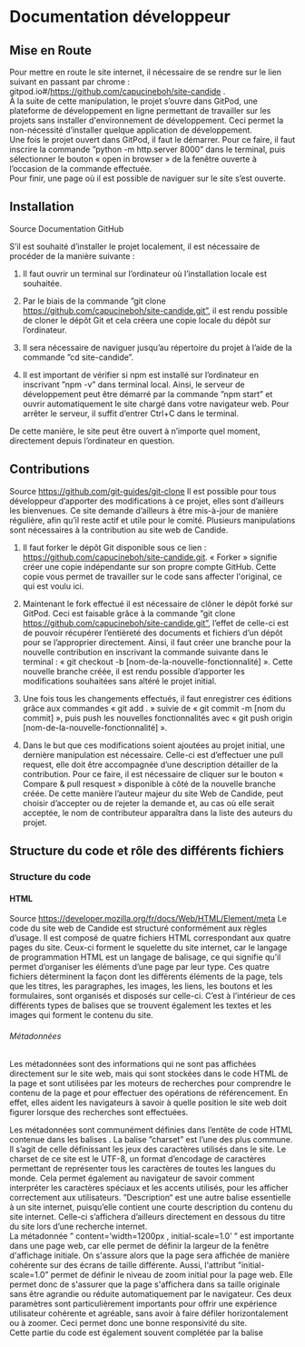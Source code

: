 # Documentation développeur

## Mise en Route 

Pour mettre en route le site internet, il nécessaire de se rendre sur le lien suivant en passant par chrome : gitpod.io#/https://github.com/capucineboh/site-candide .        
À la suite de cette manipulation, le projet s’ouvre dans GitPod, une plateforme de développement en ligne permettant de travailler sur les projets sans installer d'environnement de développement. Ceci permet la non-nécessité d’installer quelque application de développement.      
Une fois le projet ouvert dans GitPod, il faut le démarrer. Pour ce faire, il faut inscrire la commande ”python -m http.server 8000” dans le terminal, puis sélectionner le bouton « open in browser » de la fenêtre ouverte à l’occasion de la commande effectuée.       
Pour finir, une page où il est possible de naviguer sur le site s’est ouverte. 

## Installation

Source Documentation GitHub

S’il est souhaité d’installer le projet localement, il est nécessaire de procéder de la manière suivante :

1.	Il faut ouvrir un terminal sur l’ordinateur où l’installation locale est souhaitée. 

2.	Par le biais de la commande ”git clone https://github.com/capucineboh/site-candide.git”, il est rendu possible de cloner le dépôt Git et cela créera une copie locale du dépôt sur l’ordinateur. 

3.	Il sera nécessaire de naviguer jusqu’au répertoire du projet à l’aide de la commande ”cd site-candide”. 

4.	Il est important de vérifier si npm est installé sur l’ordinateur en inscrivant ”npm -v” dans terminal local. Ainsi, le serveur de développement peut être démarré par la commande ”npm start” et ouvrir automatiquement le site chargé dans votre navigateur web. Pour arrêter le serveur, il suffit d’entrer Ctrl+C dans le terminal.

De cette manière, le site peut être ouvert à n’importe quel moment, directement depuis l’ordinateur en question.

## Contributions  
Source https://github.com/git-guides/git-clone 
Il est possible pour tous développeur d’apporter des modifications à ce projet, elles sont d’ailleurs les bienvenues. Ce site demande d’ailleurs à être mis-à-jour de manière régulière, afin qu’il reste actif et utile pour le comité. Plusieurs manipulations sont nécessaires à la contribution au site web de Candide.       
 
1.	Il faut forker le dépôt Git disponible sous ce lien : https://github.com/capucineboh/site-candide.git. « Forker » signifie créer une copie indépendante sur son propre compte GitHub. Cette copie vous permet de travailler sur le code sans affecter l'original, ce qui est voulu ici. 

2.	Maintenant le fork effectué il est nécessaire de clôner le dépôt forké sur GitPod. Ceci est faisable grâce à la commande ”git clone https://github.com/capucineboh/site-candide.git”, l’effet de celle-ci est de pouvoir récupérer l’entièreté des documents et fichiers d’un dépôt pour se l’approprier directement. Ainsi, il faut créer une branche pour la nouvelle contribution en inscrivant la commande suivante dans le terminal : « git checkout -b [nom-de-la-nouvelle-fonctionnalité] ». Cette nouvelle branche créée, il est rendu possible d’apporter les modifications souhaitées sans altéré le projet initial.           

3.	Une fois tous les changements effectués, il faut enregistrer ces éditions grâce aux commandes « git add . » suivie de « git commit -m [nom du commit] », puis push les nouvelles fonctionnalités avec « git push origin [nom-de-la-nouvelle-fonctionnalité] ».        


4.	Dans le but que ces modifications soient ajoutées au projet initial, une dernière manipulation est nécessaire. Celle-ci est d’effectuer une pull request, elle doit être accompagnée d’une description détailler de la contribution. Pour ce faire, il est nécessaire de cliquer sur le bouton « Compare & pull resquest » disponible à côté de la nouvelle branche créée. De cette manière l’auteur majeur du site Web de Candide, peut choisir d’accepter ou de rejeter la demande et, au cas où elle serait acceptée, le nom de contributeur apparaîtra dans la liste des auteurs du projet. 

## Structure du code et rôle des différents fichiers

### Structure du code

#### HTML

Source https://developer.mozilla.org/fr/docs/Web/HTML/Element/meta 
Le code du site web de Candide est structuré conformément aux règles d’usage. Il est composé de quatre fichiers HTML correspondant aux quatre pages du site. Ceux-ci forment le squelette du site internet, car le langage de programmation HTML est un langage de balisage, ce qui signifie qu’il permet d’organiser les éléments d’une page par leur type. Ces quatre fichiers déterminent la façon dont les différents éléments de la page, tels que les titres, les paragraphes, les images, les liens, les boutons et les formulaires, sont organisés et disposés sur celle-ci. C’est à l’intérieur de ces différents types de balises que se trouvent également les textes et les images qui forment le contenu du site.       

###### Métadonnées

Les métadonnées sont des informations qui ne sont pas affichées directement sur le site web, mais qui sont stockées dans le code HTML de la page et sont utilisées par les moteurs de recherches pour comprendre le contenu de la page et pour effectuer des opérations de référencement. En effet, elles aident les navigateurs à savoir à quelle position le site web doit figurer lorsque des recherches sont effectuées.      

Les métadonnées sont communément définies dans l’entête de code HTML contenue dans les balises <head>. 
La balise ”charset” est l’une des plus commune. Il s’agit de celle définissant les jeux des caractères utilisés dans le site. Le charset de ce site est le UTF-8, un format d’encodage de caractères permettant de représenter tous les caractères de toutes les langues du monde. Cela permet également au navigateur de savoir comment interpréter les caractères spéciaux et les accents utilisés, pour les afficher correctement aux utilisateurs. 
”Description“ est une autre balise essentielle à un site internet, puisqu’elle contient une courte description du contenu du site internet. Celle-ci s’affichera d’ailleurs directement en dessous du titre du site lors d’une recherche internet.         
La métadonnée ” content=’width=1200px , initial-scale=1.0’ ” est importante dans une page web, car elle permet de définir la largeur de la fenêtre d'affichage initiale. On s'assure alors que la page sera affichée de manière cohérente sur des écrans de taille différente. Aussi, l'attribut ”initial-scale=1.0” permet de définir le niveau de zoom initial pour la page web. Elle permet donc de s'assurer que la page s'affichera dans sa taille originale sans être agrandie ou réduite automatiquement par le navigateur. Ces deux paramètres sont particulièrement importants pour offrir une expérience utilisateur cohérente et agréable, sans avoir à faire défiler horizontalement ou à zoomer. Ceci permet donc une bonne responsivité du site.     
Cette partie du code est également souvent complétée par la balise <title>. Celle-ci contient le titre de la page, celui inscrit sur l’onglet du site web, une fois le site ouvert.    

#### CSS

Le code de ce projet contient également un fichier CSS. Il est utilisé pour définir la présentation visuelle de la page web, plus communément appelé le « style » de la page. Il permet donc de préciser les différentes caractéristiques des éléments du HTML, comme les couleurs, les polices, les tailles et les dispositions.        
Le langage de programmation CSS permet également la création de mises en page plus complexes grâce à des techniques telles que les types de positions, les « z-index », les « grid » et les « Flex-box », qui permettent une bonne organisation du contenu.      

###### Responsivity

Le document CSS de ce projet est séparé en deux parties distinctes : une pour les écrans de plus de 1000 pixels de largeur (ordinateurs), et la seconde pour les appareils dotés d’un plus petit écran (smartphones). Cette distinction est possible grâce à la fonctionnalité « @media screen and (min/max-width: 1000px) », alors l’affichage sera différent sur ces deux types d’écrans différents. Cette fonctionnalité s’appelle le « responsive design ». L’organisation interne de ces sections est similaire. En effet, elles commencent toutes deux par des « class » générales, puis se précisent avec d’autres « class » complémentaires. L’ordre dépend de l’ordre chronologique de la visite du site web, en commençant par la page d’accueil et en terminant par la page contact.    

Le Flex-box susnommé s’est également montré très utile pour rendre le site responsive. La technologie CSS Flex-box permet de créer des mises-en-page flexibles et adaptables. Elle aide les développeurs à créer des mises en page facilement modifiables sans avoir à utiliser des outils plus complexe ou à devoirs utiliser des frameworks externes.            
L’outil Flex-box offre une grande flexibilité dans l’organisation des différents éléments d’une page en permettant de contrôler l'alignement, la taille et l'ordre des éléments à l'intérieur d'un conteneur (ici banner). Il est également possible de facilement spécifier comment les éléments à l'intérieur d'un conteneur doivent être positionnés et comment ils doivent s'adapter à différentes tailles d'écran. Par exemple, il est possible de spécifier que les éléments doivent être alignés verticalement et horizontalement au centre, ou que les éléments doivent s'adapter à la largeur disponible, …       
L'un des avantages majeurs des Flex-box est sa capacité à simplifier la création de designs responsives. Avant l’existence d’une telle technologie, les développeurs devaient utiliser des techniques moins directes comme les tableaux pour créer des mises en page responsives. Cependant, ces méthodes étaient souvent maladroites, difficiles à mettre en œuvre et engendraient d'un grand nombre de problèmes.       
Avec les Flex-box, la création d'une mise en page responsive est grandement simplifiée. Les éléments peuvent être disposés en rangées ou en colonnes et le conteneur flex s'adapte automatiquement à la largeur de l'écran. 

1.	En utilisant la propriété "flex-direction", il est possible de spécifier comment les éléments doivent se positionner en fonction de l'espace disponible.       

2.	La propriété "align-content" spécifie comment les éléments doivent se comporter lorsqu'ils sont répartis sur plusieurs lignes et permet d’organiser l’alignement des éléments sur l'axe vertical.    

3.	L’élément “grid“ en parallèle à Flex-box est également très utile.


## Instructions pour tester le projet

Pour mettre en route le site internet, il nécessaire de se rendre sur le lien suivant en passant par chrome: gitpod.io#/https://github.com/capucineboh/site-candide .        
À la suite de cette manipulation, le projet s’ouvre dans GitPod, une plateforme de développement en ligne permettant de travailler sur les projets sans installer d'environnement de développement. Ceci permet la non-nécessité d’installer quelque application de développement.        
Une fois le projet ouvert dans GitPod, il faut le démarrer. Pour ce faire, il faut inscrire la commande ”python -m http.server 8000” dans le terminal, puis sélectionner le bouton « open in browser » de la fenêtre ouverte à l’occasion de la commande effectuée.          
Pour finir, une page où il est possible de naviguer sur le site internet crée dans le cadre d’un Travail de Maturité s’est ouverte.         

## Présentation des outils sous-jacents au projet 

###Technologies spécifiques  

Le logiciel Adobe XD a été utilisé pour l’élaboration des maquettes de ce projet. C’est un logiciel de prototypage d'interfaces de sites web et d’applications mobiles / de bureau permettant de créer des maquettes interactives pour tester l'expérience utilisateur au mieux.          
Ce logiciel offre de nombreux outils pour faciliter le processus de conception comme : la possibilité de créer des grid, des layout et des modèles pour garder une certaine cohérence dans le design. Parmi les avantages d'Adobe XD, on peut citer sa fonctionnalité de partage de prototypes permettant de présenter le design à des collaborateurs pour obtenir des retours rapidement. Il offre aussi la possibilité de créer des prototypes interactifs qui peuvent être utilisés pour tester l'expérience utilisateur et recueillir des commentaires et critiques. Cela permet d'optimiser le design avant le développement du site et de s'assurer que l'expérience utilisateur est optimale.        
Dans le cadre de la création du site web du comité étudiant humanitaire du Collège du Sud, Adobe XD est un outil très utile dans la conception et le prototypage de l'interface, dans le but de s'assurer que le design réponde aux besoins de l'utilisateur et de Candide avant de commencer le développement du site. En effet, cette fonctionnalité est un majeur de ce logiciel, puisque les longues discussions au sujet de l’interface sont souvent genèse de nombreuses modifications.         
De plus, la première prise en main de ce logiciel, bien que nécessitant l’aide de plusieurs tutoriels et de la documentation en ligne d’Adobe XD, reste assez intuitive. Plusieurs raccourcis sont d’ailleurs similaires à d’autres logiciels de la suite Adobe, notamment à In Design. Il est alors très agréable de travailler avec ce logiciel et il est facile d’obtenir les bases très rapidement.       
 


### Principes de conception / de programmation  

Plusieurs techniques et bonnes pratiques sont appliquées dans la création du site web de Candide, afin d'améliorer sa qualité, son efficacité et sa maintenabilité.        
Tout d’abord, ce site est accessible à tous. Le design est pensé pour rendre la navigation intuitive et naturelle. De plus, chaque image contient un texte de remplacement, qui rend leur présence possible pour les personnes malvoyantes. Aussi, les couleurs sont plutôt contrastées, ce qui permet une meilleure analyse des différents éléments de la page.        
Ensuite, le design du site web est responsive. La mise-en-page s’adapte donc à tous type d’écrans. Il est important de concevoir un design utilisable sur différents supports. À l’aide de techniques telles que les media queries et les Flex-box le site correspond à toutes les tailles d’appareils.        
Aussi, le CSS pouvant être très répétitif, il est défini par groupes. En effet, les classes de certains éléments de mêmes types ne se différencient que par quelques caractéristiques, il est alors intéressant de créer une classe générale et que les précisions stylistiques soient apportées dans d’autres classes. Ce biais permet d’éviter les nombreuses répétitions qui peuvent souvent être trouvées dans un fichier CSS lorsque les bonnes pratiques de programmations ne sont pas appliquées.          
 
